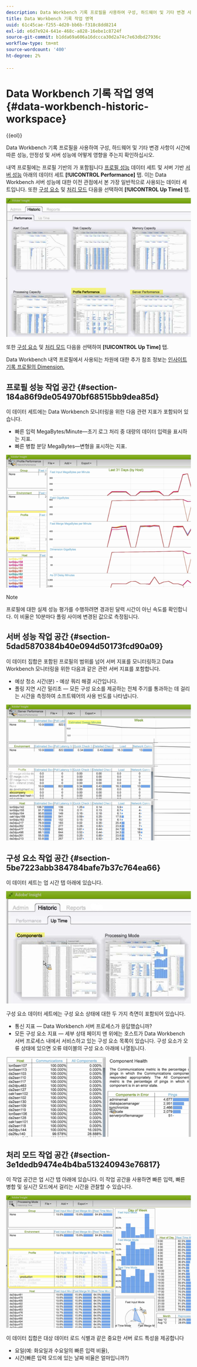 ```yaml
---
description: Data Workbench 기록 프로필을 사용하여 구성, 하드웨어 및 기타 변경 사항이 시간에 따른 성능, 안정성 및 서버 성능에 어떻게 영향을 주는지 확인하십시오.
title: Data Workbench 기록 작업 영역
uuid: 61c45cae-f255-4d20-bb6b-f318c8dd8214
exl-id: e6d7e924-641e-468c-a828-16ebe1c8724f
source-git-commit: b1dda69a606a16dccca30d2a74c7e63dbd27936c
workflow-type: tm+mt
source-wordcount: '400'
ht-degree: 2%

---
```


# Data Workbench 기록 작업 영역{#data-workbench-historic-workspace}

{{eol}}

Data Workbench 기록 프로필을 사용하여 구성, 하드웨어 및 기타 변경 사항이 시간에 따른 성능, 안정성 및 서버 성능에 어떻게 영향을 주는지 확인하십시오.

내역 프로필에는 프로필 기반의 가 포함됩니다 [프로필 성능](../../../home/monitoring-installation/monitoring-profiles/monitoring-historical-using.md#section-184a86f9de054970bf68515bb9dea85d) 데이터 세트 및 서버 기반 [서버 성능](../../../home/monitoring-installation/monitoring-profiles/monitoring-historical-using.md#section-5dad5870384b40e094d50173fcd90a09) 아래의 데이터 세트 **[!UICONTROL Performance]** 탭. 이는 Data Workbench 서버 성능에 대한 이전 관점에서 본 가장 일반적으로 사용되는 데이터 세트입니다. 또한 [구성 요소](../../../home/monitoring-installation/monitoring-profiles/monitoring-historical-using.md#section-5be7223abb384784bafe7b37c764ea66) 및 [처리 모드](../../../home/monitoring-installation/monitoring-profiles/monitoring-historical-using.md#section-5be7223abb384784bafe7b37c764ea66) 다음을 선택하여 **[!UICONTROL Up Time]** 탭.

![](assets/Historic_Performance.png)

또한 [구성 요소](../../../home/monitoring-installation/monitoring-profiles/monitoring-historical-using.md#section-5be7223abb384784bafe7b37c764ea66) 및 [처리 모드](../../../home/monitoring-installation/monitoring-profiles/monitoring-historical-using.md#section-5be7223abb384784bafe7b37c764ea66) 다음을 선택하여 **[!UICONTROL Up Time]** 탭.

Data Workbench 내역 프로필에서 사용되는 차원에 대한 추가 참조 정보는 [인사이트 기록 프로필의 Dimension.](../../../home/monitoring-installation/monitoring-appendix/monitoring-historical.md#concept-a42837c9c9274f83ad5bc5a6720f02b0)

## 프로필 성능 작업 공간 {#section-184a86f9de054970bf68515bb9dea85d}

이 데이터 세트에는 Data Workbench 모니터링을 위한 다음 관련 지표가 포함되어 있습니다.

* 빠른 입력 MegaBytes/Minute—초기 로그 처리 중 대량의 데이터 입력을 표시하는 지표.
* 빠른 병합 분당 MegaBytes—변형을 표시하는 지표.

![](assets/Historic_Profile_Performance.png)

>[!NOTE]
>
>프로필에 대한 실제 성능 평가를 수행하려면 경과된 달력 시간이 아닌 속도를 확인합니다. 이 비율은 10분마다 폴링 사이에 변경된 값으로 측정됩니다.

## 서버 성능 작업 공간 {#section-5dad5870384b40e094d50173fcd90a09}

이 데이터 집합은 포함된 프로필의 범위를 넘어 서버 지표를 모니터링하고 Data Workbench 모니터링을 위한 다음과 같은 관련 서버 지표를 포함합니다.

* 예상 청소 시간(분) - 예상 쿼리 해결 시간입니다.
* 폴링 지연 시간 밀리초 — 모든 구성 요소를 제공하는 전체 주기를 통과하는 데 걸리는 시간을 측정하여 소프트웨어의 사용 빈도를 나타냅니다.

![](assets/Historic_Server_Performance.png)

## 구성 요소 작업 공간 {#section-5be7223abb384784bafe7b37c764ea66}

이 데이터 세트는 업 시간 탭 아래에 있습니다.

![](assets/Up_Time.png)

구성 요소 데이터 세트에는 구성 요소 상태에 대한 두 가지 측면이 포함되어 있습니다.

* 통신 지표 — Data Workbench 서버 프로세스가 응답했습니까?
* 모든 구성 요소 지표 — 세부 상태 페이지 맨 위에는 호스트가 Data Workbench 서버 프로세스 내에서 서비스하고 있는 구성 요소 목록이 있습니다. 구성 요소가 오류 상태에 있으면 오류 테이블의 구성 요소 아래에 나열됩니다.

![](assets/Up_Time_components.png)

## 처리 모드 작업 공간 {#section-3e1dedb9474e4b4ba513240943e76817}

이 작업 공간은 업 시간 탭 아래에 있습니다. 이 작업 공간을 사용하면 빠른 입력, 빠른 병합 및 실시간 모드에서 걸리는 시간을 관찰할 수 있습니다.

![](assets/Up_Time_Processing_mode.png)

이 데이터 집합은 대상 데이터 로드 식별과 같은 중요한 서버 로드 특성을 제공합니다

* 요일(예: 화요일과 수요일의 빠른 입력 비율),
* 시간(빠른 입력 모드에 있는 날짜 비율은 얼마입니까?)
